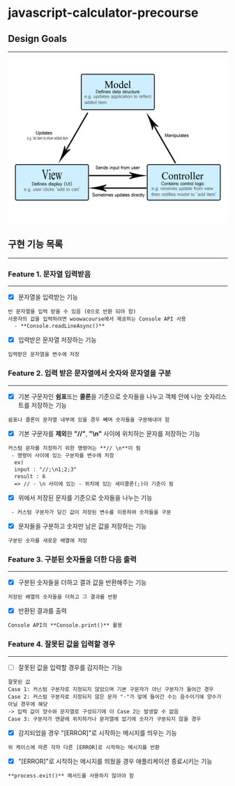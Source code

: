 # javascript-calculator-precourse

## Design Goals
---
![image](./src/img/model-view-controller-light-blue.png)

## 구현 기능 목록
---
### Feature 1. 문자열 입력받음
---
- [x] 문자열을 입력받는 기능
```
빈 문자열을 입력 받을 수 있음 (0으로 반환 되야 함)
사용자의 값을 입력하려면 woowacourse에서 제공하는 Console API 사용
  - **Console.readLineAsync()**
```   
- [x] 입력받은 문자열 저장하는 기능
```
입력받은 문자열을 변수에 저장
```

### Feature 2. 입력 받은 문자열에서 숫자와 문자열을 구분
---
- [x] 기본 구문자인 **쉼표**또는 **콜론**을 기준으로 숫자들을 나누고 객체 안에 나눈 숫자리스트를 저장하는 기능
```
쉼표나 콜론이 문자열 내부에 있을 경우 빼며 숫자들을 구분해내야 함
```
- [x] 기본 구문자를 **제외**한 **"//"**, **"\n"** 사이에 위치하는 문자를 저장하는 기능
```
커스텀 문자를 지정하기 위한 명령어는 **// \n**이 됨
 - 명령어 사이에 있는 구분자를 변수에 저장
  ex)
  input : "//;\n1;2;3"
  result : 6
  => // - \n 사이에 있는 - 위치에 있는 세미콜론(;)이 기준이 됨
```
- [X] 위에서 저장된 문자를 기준으로 숫자들을 나누는 기능
```
 - 커스텀 구분자가 담긴 값이 저장된 변수를 이용하여 숫자들을 구분
```
- [X] 문자들을 구분하고 숫자만 남은 값을 저장하는 기능
```
구분된 숫자를 새로운 배열에 저장
```

### Feature 3. 구분된 숫자들을 더한 다음 출력
---
- [X] 구분된 숫자들을 더하고 결과 값을 반환해주는 기능
```
저장된 배열의 숫자들을 더하고 그 결과를 반환
```
- [x] 반환된 결과를 출력
```
Console API의 **Console.print()** 활용
```
### Feature 4. 잘못된 값을 입력할 경우
---
- [ ] 잘못된 값을 입력할 경우를 감지하는 기능
```
잘못된 값
Case 1: 커스텀 구분자로 지정되지 않았으며 기본 구문자가 아닌 구분자가 들어간 경우
Case 2: 커스텀 구분자로 지정되지 않은 문자 "-"가 앞에 들어간 수는 음수이기에 양수가 아닐 경우에 해당
-> 입력 값이 양수와 문자열로 구성되기에 이 Case 2는 발생할 수 없음
Case 3: 구분자가 맨끝에 위치하거나 문자열에 없기에 숫자가 구분되지 않을 경우
```
- [X] 감지되었을 경우 "[ERROR]"로 시작하는 메시지를 띄우는 기능
```
위 케이스에 따른 각자 다른 [ERROR]로 시작하는 메시지를 반환
```
- [X] "[ERROR]"로 시작하는 메시지를 띄웠을 경우 애플리케이션 종료시키는 기능
```
**process.exit()** 메서드를 사용하지 않아야 함
```
